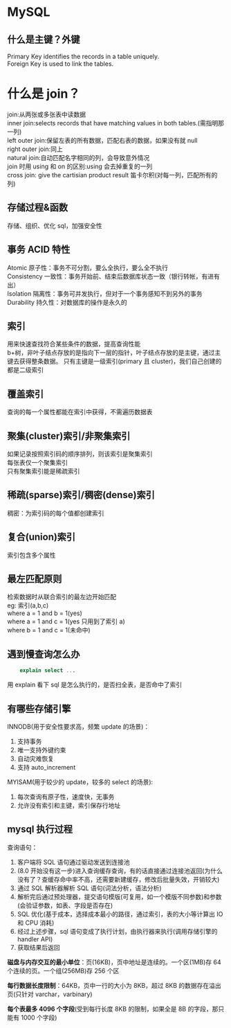 # MySQL

## 什么是主键？外键

Primary Key identifies the records in a table uniquely.  
Foreign Key is used to link the tables.

# 什么是 join？

join:从两张或多张表中读数据  
inner join:selects records that have matching values in both tables.(需指明那一列)  
left outer join:保留左表的所有数据，匹配右表的数据，如果没有就 null  
right outer join:同上  
natural join:自动匹配名字相同的列，会导致意外情况  
join 时用 using 和 on 的区别:using 会去掉重复的一列  
cross join: give the cartisian product result 笛卡尔积(对每一列，匹配所有的列)

## 存储过程&函数

存储、组织、优化 sql，加强安全性

## 事务 ACID 特性

Atomic 原子性：事务不可分割，要么全执行，要么全不执行  
Consistency 一致性：事务开始前、结束后数据库状态一致（银行转帐，有进有出）  
Isolation 隔离性：事务可并发执行，但对于一个事务感知不到另外的事务  
Durability 持久性：对数据库的操作是永久的

## 索引

用来快速查找符合某些条件的数据，提高查询性能  
b+树，非叶子结点存放的是指向下一层的指针，叶子结点存放的是主键，通过主键去获得整条数据。
只有主键是一级索引(primary 且 cluster)，我们自己创建的都是二级索引

## 覆盖索引

查询的每一个属性都能在索引中获得，不需遍历数据表

## 聚集(cluster)索引/非聚集索引

如果记录按照索引码的顺序排列，则该索引是聚集索引  
每张表仅一个聚集索引  
只有聚集索引能是稀疏索引

## 稀疏(sparse)索引/稠密(dense)索引

稠密：为索引码的每个值都创建索引

## 复合(union)索引

索引包含多个属性

## 最左匹配原则

检索数据时从联合索引的最左边开始匹配  
eg: 索引(a,b,c)  
where a = 1 and b = 1(yes)  
where a = 1 and c = 1(yes 只用到了索引 a)  
where b = 1 and c = 1(未命中)

## 遇到慢查询怎么办

```sql
    explain select ...
```

用 explain 看下 sql 是怎么执行的，是否扫全表，是否命中了索引

## 有哪些存储引擎

INNODB(用于安全性要求高，频繁 update 的场景)：

1. 支持事务
2. 唯一支持外键约束
3. 自动灾难恢复
4. 支持 auto_increment

MYISAM(用于较少的 update，较多的 select 的场景):

1. 每次查询有原子性，速度快，无事务
2. 允许没有索引和主键，索引保存行地址

## mysql 执行过程

查询语句：

1. 客户端将 SQL 语句通过驱动发送到连接池
1. (8.0 开始没有这一步)进入查询缓存查询，有的话直接通过连接池返回(为什么没有了？查缓存命中率不高，还需要新建缓存，修改后批量失效，开销较大)
1. 通过 SQL 解析器解析 SQL 语句(词法分析，语法分析)
1. 解析完后通过预处理器，提交语句模版(可复用，如一个模版不同参数)和参数(会验证参数，如表、字段是否存在)
1. SQL 优化(基于成本，选择成本最小的路径，通过索引，表的大小等计算出 IO 和 CPU 消耗)
1. 经过上述步骤，sql 语句变成了执行计划，由执行器来执行(调用存储引擎的 handler API)
1. 获取结果后返回

**磁盘与内存交互的最小单位**：页(16KB)，页中地址是连续的。一个区(1MB)存 64 个连续的页。一个组(256MB)存 256 个区

**每行数据长度限制**：64KB，页中一行的大小为 8KB，超过 8KB 的数据存在溢出页(只针对 varchar，varbinary)

**每个表最多 4096 个字段**(受到每行长度 8KB 的限制，如果全是 8B 的字段，那只能有 1000 个字段)
